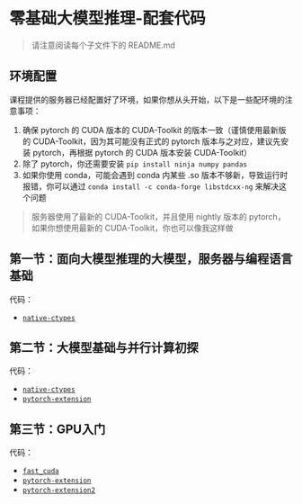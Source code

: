 # 零基础大模型推理-配套代码

> 请注意阅读每个子文件下的 README.md

## 环境配置

课程提供的服务器已经配置好了环境，如果你想从头开始，以下是一些配环境的注意事项：

1. 确保 pytorch 的 CUDA 版本的 CUDA-Toolkit 的版本一致（谨慎使用最新版的 CUDA-Toolkit，因为其可能没有正式的 pytorch 版本与之对应，建议先安装 pytorch，再根据 pytorch 的 CUDA 版本安装 CUDA-Toolkit）
2. 除了 pytorch，你还需要安装 `pip install ninja numpy pandas`
3. 如果你使用 conda，可能会遇到 conda 内某些 .so 版本不够新，导致运行时报错，你可以通过 `conda install -c conda-forge libstdcxx-ng` 来解决这个问题

> 服务器使用了最新的 CUDA-Toolkit，并且使用 nightly 版本的 pytorch，如果你想使用最新的 CUDA-Toolkit，你也可以像我这样做

## 第一节：面向大模型推理的大模型，服务器与编程语言基础

代码：

- [`native-ctypes`](./native-ctypes/)

## 第二节：大模型基础与并行计算初探

代码：

- [`native-ctypes`](./native-ctypes/)
- [`pytorch-extension`](./pytorch-extension/)

## 第三节：GPU入门

代码：

- [`fast_cuda`](./fast_cuda/)
- [`pytorch-extension`](./pytorch-extension/)
- [`pytorch-extension2`](./pytorch-extension2/)

